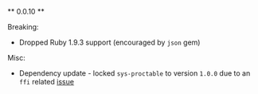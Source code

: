 ** 0.0.10 **

Breaking:
* Dropped Ruby 1.9.3 support (encouraged by `json` gem)

Misc:
* Dependency update - locked `sys-proctable` to version `1.0.0` due to an `ffi` related [issue](https://github.com/djberg96/sys-proctable/issues/52)
